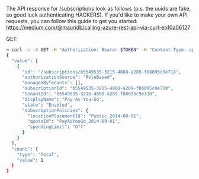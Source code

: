 The API response for /subscriptions look as follows (p.s. the uuids are fake, so good luck authenticating HACKERS).
If you'd like to make your own API requests, you can follow this guide to get you started:
https://medium.com/@mauridb/calling-azure-rest-api-via-curl-eb10a06127

GET:
```sh
➜ curl -s -X GET -H "Authorization: Bearer $TOKEN" -H "Content-Type: application/json" "https://management.azure.com/subscriptions?api-version=2020-01-01" | jq .
{
  "value": [
    {
      "id": "/subscriptions/b5549535-3215-4868-a289-f80095c9e718",
      "authorizationSource": "RoleBased",
      "managedByTenants": [],
      "subscriptionId": "b5549535-3215-4868-a289-f80095c9e718",
      "tenantId": "b5549535-3215-4868-a289-f80095c9e718",
      "displayName": "Pay-As-You-Go",
      "state": "Enabled",
      "subscriptionPolicies": {
        "locationPlacementId": "Public_2014-09-01",
        "quotaId": "PayAsYouGo_2014-09-01",
        "spendingLimit": "Off"
      }
    }
  ],
  "count": {
    "type": "Total",
    "value": 1
  }
}
```

